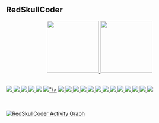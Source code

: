 ## RedSkullCoder
<div align="center">
  <a href="https://github.com/RedSkullCoder">
  <img height="140em" src="https://github-readme-stats.vercel.app/api?username=RedSkullCoder&show_icons=true&theme=dark&include_all_commits=true&count_private=true"/>
  <img height="140em" src="https://github-readme-stats.vercel.app/api/top-langs/?username=RedSkullCoder&layout=compact&langs_count=7&theme=dark"/>
</div>
<div style="display: inline_block"><br>
  
  <p align="left"> 
    <a href="https://www.java.com" target="_blank"> <img src="https://img.icons8.com/color/48/000000/java-coffee-cup-logo.png"/> </a>
     <a href="https://www.python.org/" target="_blank"> <img src="https://img.icons8.com/color/48/000000/python--v1.png"/> </a>
    <a href="https://www.android.com" target="_blank"> <img src="https://img.icons8.com/fluency/48/000000/android-studio--v3.png"/> </a>
     <a href="https://isocpp.org/" target="_blank"> <img src="https://img.icons8.com/external-tal-revivo-shadow-tal-revivo/48/000000/external-cplusplus-a-general-purpose-descriptive-programming-computer-language-logo-shadow-tal-revivo.png"/> </a>
     <a href="https://flutter.dev/" target="_blank"> <img src="https://img.icons8.com/color/48/000000/flutter.png"/></a>
   <a href="https://dart.dev/" target="_blank"> <img src="<img src="https://img.icons8.com/color/48/000000/dart.png"/>"/></a>
     <a href="https://rwww.php.net/" target="_blank"> <img src="https://img.icons8.com/color/48/000000/php.png"/> </a>
    <a href="https://developer.mozilla.org/es/docs/Glossary/HTML5" target="_blank"> <img src="https://img.icons8.com/external-tal-revivo-color-tal-revivo/48/000000/external-html-5-is-a-software-solution-stack-that-defines-the-properties-and-behaviors-of-web-page-logo-color-tal-revivo.png"/> </a>
    <a href="https://developer.mozilla.org/es/docs/Web/CSS" target="_blank"> <img src="https://img.icons8.com/color/48/000000/css3.png"/> </a>
   <a href="https://www.javascript.com/" target="_blank"> <img src="https://img.icons8.com/color/48/000000/javascript--v1.png"/> </a>
    <a href="https://reactjs.org/" target="_blank"> <img src="https://img.icons8.com/color/48/000000/react-native.png"/> </a>
  <a href="https://www.computerweekly.com/" target="_blank"> <img src="https://img.icons8.com/external-tal-revivo-color-tal-revivo/48/000000/external-sql-a-domain-specific-language-for-programming-and-designed-for-managing-data-database-color-tal-revivo.png"/> </a>
 <a href="https://www.mongodb.com/" target="_blank"> <img src="https://img.icons8.com/color/48/000000/mongodb.png"/> </a>
 <a href="www.oracle.com" target="_blank"><img src="https://img.icons8.com/color/48/000000/oracle-logo.png"/> </a>
    <a href="https://firebase.google.com/" target="_blank"><img src="https://img.icons8.com/color/48/000000/firebase.png"/> </a>
    <a href="aws.amazon.com" target="_blank"><img src="https://img.icons8.com/color/48/000000/amazon-web-services.png"/> </a>
     <a href="cloud.google.com" target="_blank"><img src="https://img.icons8.com/color/48/000000/google-cloud.png"/> </a>
     <a href="https://git-scm.com/" target="_blank"><img src="https://img.icons8.com/color/48/000000/git.png"/> </a>
    <a href="https://www.arduino.cc/" target="_blank"><img src="https://img.icons8.com/fluency/48/000000/arduino.png"/> </a>
</p>

<br/>
  <br/>
<!-- graficos -->
<a href="https://github.com/RedSkullCoder/github-readme-activity-graph"><img alt="RedSkullCoder Activity Graph" src="https://activity-graph.herokuapp.com/graph?username=RedSkullCoder&bg_color=0D1117&color=5BCDEC&line=5BCDEC&point=FFFFFF&hide_border=true" /></a>


